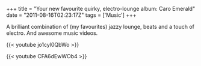 +++
title = "Your new favourite quirky, electro-lounge album: Caro Emerald"
date = "2011-08-16T02:23:17Z"
tags = ['Music']
+++

A brilliant combination of (my favourites) jazzy lounge, beats and a touch of
electro. And awesome music videos.

{{< youtube jo1cyl0QbWo >}}

{{< youtube CFA6dEwWOb4 >}}

